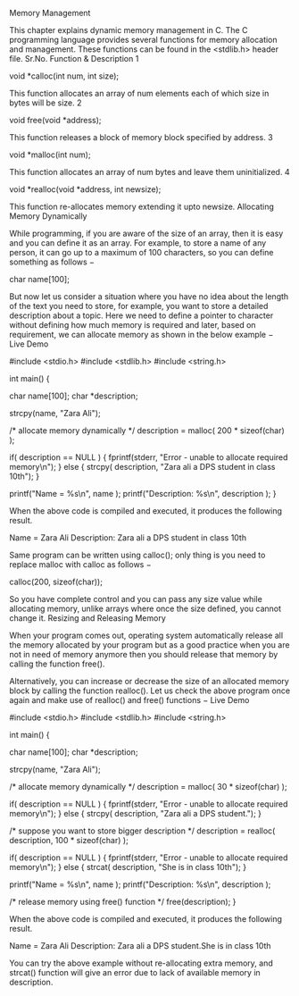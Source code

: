 Memory Management

This chapter explains dynamic memory management in C. The C programming language provides several functions for memory allocation and management. These functions can be found in the <stdlib.h> header file.
Sr.No. 	Function & Description
1 	

void *calloc(int num, int size);

This function allocates an array of num elements each of which size in bytes will be size.
2 	

void free(void *address);

This function releases a block of memory block specified by address.
3 	

void *malloc(int num);

This function allocates an array of num bytes and leave them uninitialized.
4 	

void *realloc(void *address, int newsize);

This function re-allocates memory extending it upto newsize.
Allocating Memory Dynamically

While programming, if you are aware of the size of an array, then it is easy and you can define it as an array. For example, to store a name of any person, it can go up to a maximum of 100 characters, so you can define something as follows −

char name[100];

But now let us consider a situation where you have no idea about the length of the text you need to store, for example, you want to store a detailed description about a topic. Here we need to define a pointer to character without defining how much memory is required and later, based on requirement, we can allocate memory as shown in the below example −
Live Demo

#include <stdio.h>
#include <stdlib.h>
#include <string.h>

int main() {

   char name[100];
   char *description;

   strcpy(name, "Zara Ali");

   /* allocate memory dynamically */
   description = malloc( 200 * sizeof(char) );

   if( description == NULL ) {
      fprintf(stderr, "Error - unable to allocate required memory\n");
   } else {
      strcpy( description, "Zara ali a DPS student in class 10th");
   }

   printf("Name = %s\n", name );
   printf("Description: %s\n", description );
}

When the above code is compiled and executed, it produces the following result.

Name = Zara Ali
Description: Zara ali a DPS student in class 10th

Same program can be written using calloc(); only thing is you need to replace malloc with calloc as follows −

calloc(200, sizeof(char));

So you have complete control and you can pass any size value while allocating memory, unlike arrays where once the size defined, you cannot change it.
Resizing and Releasing Memory

When your program comes out, operating system automatically release all the memory allocated by your program but as a good practice when you are not in need of memory anymore then you should release that memory by calling the function free().

Alternatively, you can increase or decrease the size of an allocated memory block by calling the function realloc(). Let us check the above program once again and make use of realloc() and free() functions −
Live Demo

#include <stdio.h>
#include <stdlib.h>
#include <string.h>

int main() {

   char name[100];
   char *description;

   strcpy(name, "Zara Ali");

   /* allocate memory dynamically */
   description = malloc( 30 * sizeof(char) );

   if( description == NULL ) {
      fprintf(stderr, "Error - unable to allocate required memory\n");
   } else {
      strcpy( description, "Zara ali a DPS student.");
   }

   /* suppose you want to store bigger description */
   description = realloc( description, 100 * sizeof(char) );

   if( description == NULL ) {
      fprintf(stderr, "Error - unable to allocate required memory\n");
   } else {
      strcat( description, "She is in class 10th");
   }

   printf("Name = %s\n", name );
   printf("Description: %s\n", description );

   /* release memory using free() function */
   free(description);
}

When the above code is compiled and executed, it produces the following result.

Name = Zara Ali
Description: Zara ali a DPS student.She is in class 10th

You can try the above example without re-allocating extra memory, and strcat() function will give an error due to lack of available memory in description.
